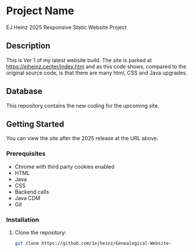# Project Name
EJ Heinz 2025 Responsive Static Website Project

## Description
This is Ver 1 of my latest website build. The site is parked at https://ejheinz.center/index.htm and as this code shows, compared to the original source code, is that there are many html, CSS and Java upgrades. 

## Database
This repository contains the new coding for the upcoming site.

## Getting Started
 You can view the site after the 2025 release at the URL above.
 
### Prerequisites
- Chrome with third party cookies enabled
- HTML
- Java
- CSS
- Backend calls
- Java CDM
- Git

### Installation
1. Clone the repository:
   ```sh 
   git clone https://github.com/1ejheinz/Genealogical-Website-
